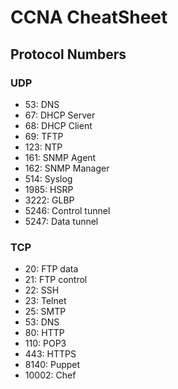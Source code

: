 # CCNA CheatSheet

## Protocol Numbers

### UDP

- 53: DNS
- 67: DHCP Server
- 68: DHCP Client
- 69: TFTP
- 123: NTP
- 161: SNMP Agent
- 162: SNMP Manager
- 514: Syslog
- 1985: HSRP
- 3222: GLBP
- 5246: Control tunnel
- 5247: Data tunnel

### TCP

- 20: FTP data
- 21: FTP control
- 22: SSH
- 23: Telnet
- 25: SMTP
- 53: DNS
- 80: HTTP
- 110: POP3
- 443: HTTPS
- 8140: Puppet
- 10002: Chef
